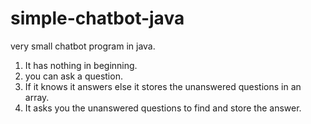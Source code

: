 # simple-chatbot-java
very small chatbot program in java.

1. It has nothing in beginning.
2. you can ask a question.
3. If it knows it answers else it stores the unanswered questions in an array.
4. It asks you the unanswered questions to find and store the answer.
